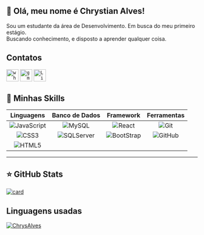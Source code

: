 ## 💜 Olá, meu nome é Chrystian Alves!

Sou um estudante da área de Desenvolvimento. Em busca do meu primeiro estágio. 
<br>
Buscando conhecimento, e disposto a aprender qualquer coisa.

## Contatos
<code><a href="https://web.whatsapp.com/send?phone=5561992156563" ><img height="32" src="https://img.shields.io/badge/WhatsApp-25D366?style=for-the-badge&logo=whatsapp&logoColor=white" alt="whatsapp"/></a></code>
<code><a href="mailto:chrystixn@gmail.com"><img height="32" src="https://img.shields.io/badge/Gmail-D14836?style=for-the-badge&logo=gmail&logoColor=white" alt="gmail"></a></code>
<code><a href="https://www.linkedin.com/in/chystian/"><img height="32" src="https://img.shields.io/badge/LinkedIn-0077B5?style=for-the-badge&logo=linkedin&logoColor=white" alt="Linkedin"></a></code>
## 🚀 Minhas Skills


Linguagens | Banco de Dados | Framework | Ferramentas
:---: | :---: | :---: | :---:
 ![JavaScript](https://img.shields.io/badge/-JavaScript-000000?style=for-the-badge&logo=javascript&logoColor=f5ec42) | ![MySQL](https://img.shields.io/badge/MySQL-00000F?style=for-the-badge&logo=mysql&logoColor=white) | ![React](https://img.shields.io/badge/-ReactJS-000000?style=for-the-badge&logo=react&logoColor=26a5bf) | ![Git](https://img.shields.io/badge/-Git-000000?style=for-the-badge&logo=git&logoColor=bf230f)
 ![CSS3](https://img.shields.io/badge/-CSS3-000000?style=for-the-badge&logo=CSS3&logoColor=0e81ed)  | ![SQLServer](https://img.shields.io/badge/-SQLServer-000000?style=for-the-badge&logo=SQLServer&logoColor=4ba12f) | ![BootStrap](https://img.shields.io/badge/Bootstrap-563D7C?style=for-the-badge&logo=bootstrap&logoColor=white) | ![GitHub](https://img.shields.io/badge/-GitHub-000000?style=for-the-badge&logo=github&logoColor=fff) |
 ![HTML5](https://img.shields.io/badge/-HTML5-000000?style=for-the-badge&logo=HTML5&logoColor=ed5c0e) |  |  |  | ![React](https://img.shields.io/badge/-ReactJS-000000?style=for-the-badge&logo=react&logoColor=26a5bf) 








---

## ⭐ GitHub Stats
[![card](https://github-readme-stats.vercel.app/api?username=ChrysAlves&theme=radical&show_icons=true)](https://github.com/anuraghazra/github-readme-stats)
## Linguagens usadas
[![ChrysAlves](https://github-readme-stats.vercel.app/api/top-langs/?username=ChrysAlves&layout=compact&theme=radical)](https://github.com/anuraghazra/github-readme-stats)
